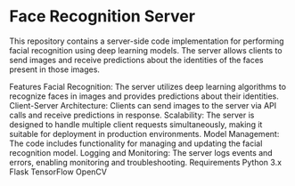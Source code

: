 # Face Recognition Server
This repository contains a server-side code implementation for performing facial recognition using deep learning models. The server allows clients to send images and receive predictions about the identities of the faces present in those images.

Features
Facial Recognition: The server utilizes deep learning algorithms to recognize faces in images and provides predictions about their identities.
Client-Server Architecture: Clients can send images to the server via API calls and receive predictions in response.
Scalability: The server is designed to handle multiple client requests simultaneously, making it suitable for deployment in production environments.
Model Management: The code includes functionality for managing and updating the facial recognition model.
Logging and Monitoring: The server logs events and errors, enabling monitoring and troubleshooting.
Requirements
Python 3.x
Flask
TensorFlow
OpenCV
